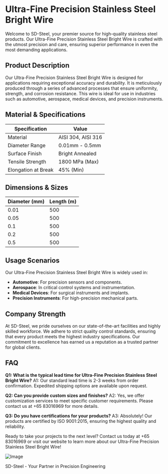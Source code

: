 # Ultra-Fine Precision Stainless Steel Bright Wire

Welcome to SD-Steel, your premier source for high-quality stainless steel products. Our Ultra-Fine Precision Stainless Steel Bright Wire is crafted with the utmost precision and care, ensuring superior performance in even the most demanding applications.

## Product Description

Our Ultra-Fine Precision Stainless Steel Bright Wire is designed for applications requiring exceptional accuracy and durability. It is meticulously produced through a series of advanced processes that ensure uniformity, strength, and corrosion resistance. This wire is ideal for use in industries such as automotive, aerospace, medical devices, and precision instruments.

## Material & Specifications

| Specification | Value |
|---------------|-------|
| Material      | AISI 304, AISI 316 |
| Diameter Range | 0.01mm - 0.5mm |
| Surface Finish | Bright Annealed |
| Tensile Strength | 1800 MPa (Max) |
| Elongation at Break | 45% (Min) |

## Dimensions & Sizes

| Diameter (mm) | Length (m) |
|---------------|------------|
| 0.01          | 500        |
| 0.05          | 500        |
| 0.1           | 500        |
| 0.2           | 500        |
| 0.5           | 500        |

## Usage Scenarios

Our Ultra-Fine Precision Stainless Steel Bright Wire is widely used in:
- **Automotive**: For precision sensors and components.
- **Aerospace**: In critical control systems and instrumentation.
- **Medical Devices**: For surgical instruments and implants.
- **Precision Instruments**: For high-precision mechanical parts.

## Company Strength

At SD-Steel, we pride ourselves on our state-of-the-art facilities and highly skilled workforce. We adhere to strict quality control standards, ensuring that every product meets the highest industry specifications. Our commitment to excellence has earned us a reputation as a trusted partner for global clients.

## FAQ

**Q1: What is the typical lead time for Ultra-Fine Precision Stainless Steel Bright Wire?**
A1: Our standard lead time is 2-3 weeks from order confirmation. Expedited shipping options are available upon request.

**Q2: Can you provide custom sizes and finishes?**
A2: Yes, we offer customization services to meet specific customer requirements. Please contact us at +65 83016969 for more details.

**Q3: Do you have certifications for your products?**
A3: Absolutely! Our products are certified by ISO 9001:2015, ensuring the highest quality and reliability.

Ready to take your projects to the next level? Contact us today at +65 83016969 or visit our website to learn more about our Ultra-Fine Precision Stainless Steel Bright Wire!

![Image](https://github.com/user-attachments/assets/2567258e-e124-4816-932d-1809bd27ef0b)

SD-Steel - Your Partner in Precision Engineering